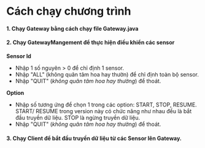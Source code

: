# Cách chạy chương trình
#### 1. Chạy Gateway bằng cách chạy file Gateway.java

#### 2. Chạy GatewayMangement để thực hiện điều khiển các sensor

**Sensor Id** 
* Nhập 1 số nguyên > 0 để chỉ định 1 sensor.
* Nhập "ALL" (không quân tâm hoa hay thườn) để chỉ định toàn bộ sensor.
* Nhập "QUIT" (*không quân tâm hoa hay thường*) để thoát.

**Option**
* Nhập số tương ứng để chọn 1 trong các option: START, STOP, RESUME.
START/ RESUME trong version này có chức năng như nhau đều là bắt đầu truyền dữ liệu.
STOP là ngừng truyền dữ liệu.
* Nhập "QUIT" (*không quân tâm hoa hay thường*) để thoát.

#### 3. Chạy Client để bắt đầu truyền dữ liệu từ các Sensor lên Gateway.